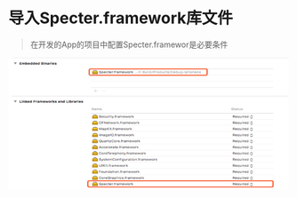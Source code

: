 # 导入Specter.framework库文件
> 在开发的App的项目中配置Specter.framewor是必要条件

![framework](/addsdklibrary/framework/framework.png)